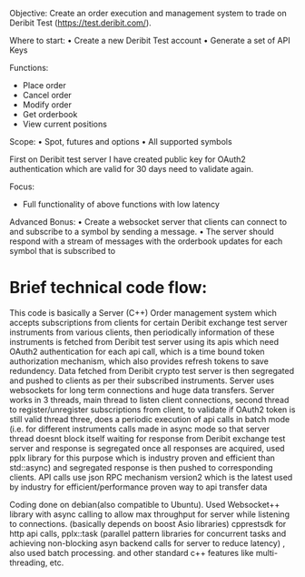 Objective: Create an order execution and management system to trade on
Deribit Test (https://test.deribit.com/).

Where to start:
•⁠ ⁠Create a new Deribit Test
account
•⁠ ⁠Generate a set of API Keys

Functions:
- Place order
- Cancel order
- Modify order
- Get orderbook
- View current positions

Scope:
•⁠ ⁠Spot, futures and options
•⁠ ⁠All supported symbols

First on Deribit test server I have created public key for OAuth2 authentication which are valid for 30 days need to validate again.

Focus:
- Full functionality of above functions with low latency

Advanced Bonus:
•⁠ ⁠Create a websocket server that clients can connect to and subscribe to a symbol by sending a message.
•⁠ ⁠The server should respond with a stream of messages with the orderbook updates for each symbol that is
subscribed to

Brief technical code flow:
==========================
This code is basically a Server (C++) Order management system which accepts subscriptions from clients for certain Deribit exchange test server instruments from various clients, then periodically information of these instruments is fetched from Deribit test server using its apis which need OAuth2 authentication for each api call, which is a time bound token authorization mechanism, which also provides refresh tokens to save redundency. Data fetched from Deribit crypto test server is then segregated and pushed to clients as per their subscribed instruments. 
Server uses websockets for long term connections and huge data transfers.
Server works in 3 threads, 
main thread to listen client connections,
second thread to register/unregister subscriptions from client, to validate if OAuth2 token is still valid
thread three, does a periodic execution of api calls in batch mode (i.e. for different instruments calls made in async mode so that server thread doesnt block itself waiting for response from Deribit exchange test server and response is segregated once all responses are acquired, used pplx library for this purpose which is industry proven and efficient than std::async) and segregated response is then pushed to corresponding clients.
API calls use json RPC mechanism version2 which is the latest used by industry for efficient/performance proven way to api transfer data

Coding done on debian(also compatible to Ubuntu).
Used Websocket++ library with async calling to allow max throughput for server while listening to connections. (basically depends on boost Asio libraries)
cpprestsdk for http api calls, pplx::task (parallel pattern libraries for concurrent tasks and achieving non-blocking asyn backend calls for server to reduce latency) , also used batch processing. 
and other standard c++ features like multi-threading, etc.
